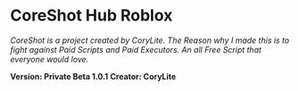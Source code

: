 # CoreShot Hub Roblox

*CoreShot is a project created by CoryLite. The Reason why I made this is to fight against Paid Scripts and Paid Executors. An all Free Script that everyone would love.*

**Version: Private Beta 1.0.1**
**Creator: CoryLite**
